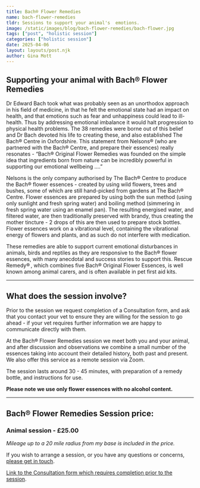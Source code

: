 ```yaml
---
title: Bach® Flower Remedies
name: bach-flower-remedies
tldr: Sessions to support your animal's  emotions.
image: /static/images/blog/bach-flower-remedies/bach-flower.jpg
tags: ["post", "holistic session"]
categories: ["holistic session"]
date: 2025-04-06
layout: layouts/post.njk
author: Gina Mott
---
```


## Supporting your animal with Bach® Flower Remedies

Dr Edward Bach took what was probably seen as an unorthodox approach in his field of medicine, in that he felt the emotional state had an impact on health, and that emotions such as fear and unhappiness could lead to ill-health. Thus by addressing emotional imbalance it would halt progression to physical health problems. The 38 remedies were borne out of this belief and Dr Bach devoted his life to creating these, and also established The Bach® Centre in Oxfordshire. This statement from Nelsons® (who are partnered with the Bach® Centre, and prepare their essences) really resonates -
“Bach® Original Flower Remedies was founded on the simple idea that ingredients born from nature can be incredibly powerful in supporting our emotional wellbeing ….”

Nelsons is the only company authorised by The Bach® Centre to produce the Bach® flower essences - created by using wild flowers, trees and bushes, some of which are still hand-picked from gardens at The Bach® Centre. Flower essences are prepared by using both the sun method (using only sunlight and fresh spring water) and boiling method (simmering in fresh spring water using an enamel pan). The resulting energised water, and filtered water, are then traditionally preserved with brandy, thus creating the mother tincture - 2 drops of this are then used to prepare stock bottles. Flower essences work on a vibrational level, containing the vibrational energy of flowers and plants, and as such do not interfere with medication.

These remedies are able to support current emotional disturbances in animals, birds and reptiles as they are responsive to the Bach® flower essences, with many anecdotal and success stories to support this. Rescue Remedy® , which combines five Bach® Original Flower Essences, is well known among animal carers, and is often available in pet first aid kits.

---

## What does the session involve?

Prior to the session we request completion of a Consultation form, and ask that you contact your vet to ensure they are willing for the session to go ahead - if your vet requires further information we are happy to communicate directly with them.

At the Bach® Flower Remedies session we meet both you and your animal, and after discussion and observations we combine a small number of the essences taking into account their detailed history, both past and present. We also offer this service as a remote session via Zoom.

The session lasts around 30 - 45 minutes, with preparation of a remedy bottle, and instructions for use.

**Please note we use only flower essences with no alcohol content.**

---

## Bach® Flower Remedies Session price:

### Animal session - £25.00

_Mileage up to a 20 mile radius from my base is included in the price._

If you wish to arrange a session, or you have any questions or concerns, [please get in touch](#).

[Link to the Consultation form which requires completion prior to the session](#).

